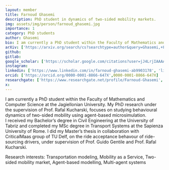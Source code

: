 ```yaml
---
layout: member
title: Farnoud Ghasemi
description: PhD student in dynamics of two-sided mobility markets.
img: assets/img/person/farnoud_ghasemi.jpg
importance: 1
category: PhD students
author: Ghasemi
bio: I am currently a PhD student within the Faculty of Mathematics and Computer Science at the Jagiellonian University. My PhD research under the supervision of Prof. Rafal Kucharski, focuses on studying behavioural dynamics of two-sided mobility using agent-based microsimulation.
arXiv: ['https://arxiv.org/search/cs?searchtype=author&query=Ghasemi,+F', 'arXiv_FG']
github: 
gitlab: 
google_scholar: ['https://scholar.google.com/citations?user=jJ4LrjIAAAAJ&hl=pl&oi=sra', 'scholar_FG']
instagram:
linkedin: ['https://www.linkedin.com/in/farnoud-ghasemi-ab9903178', 'linkedin_FG']
orcid: ['https://orcid.org/0000-0001-8866-647X',0000-0001-8866-647X]
researchgate: ['https://www.researchgate.net/profile/Farnoud-Ghasemi', 'RG_Farnoud Ghasemi']
x: 
---
```


I am currently a PhD student within the Faculty of Mathematics and Computer Science at the Jagiellonian University. My PhD research under the supervision of Prof. Rafal Kucharski, focuses on studying behavioural dynamics of two-sided mobility using agent-based microsimulation.  
I received my Bachelor’s degree in Civil Engineering at the University of Tabriz and completed my MSc degree in Transport Systems at the Sapienza University of Rome. I did my Master’s thesis in collaboration with CriticalMaas group of TU Delf, on the ride acceptance behavour of ride-sourcing drivers, under supervision of Prof. Guido Gentile and Prof. Rafal Kucharski. 

Research interests: Transportation modeling, Mobility as a Service, Two-sided mobility market, Agent-based modelling, Multi-agent systems 
